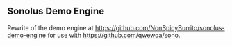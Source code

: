 ## Sonolus Demo Engine
Rewrite of the demo engine at https://github.com/NonSpicyBurrito/sonolus-demo-engine for use with https://github.com/qwewqa/sono.